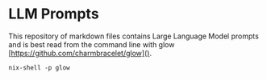 # LLM Prompts
This repository of markdown files contains Large Language Model prompts and is best read from the command line with glow [https://github.com/charmbracelet/glow]().


```
nix-shell -p glow
```



